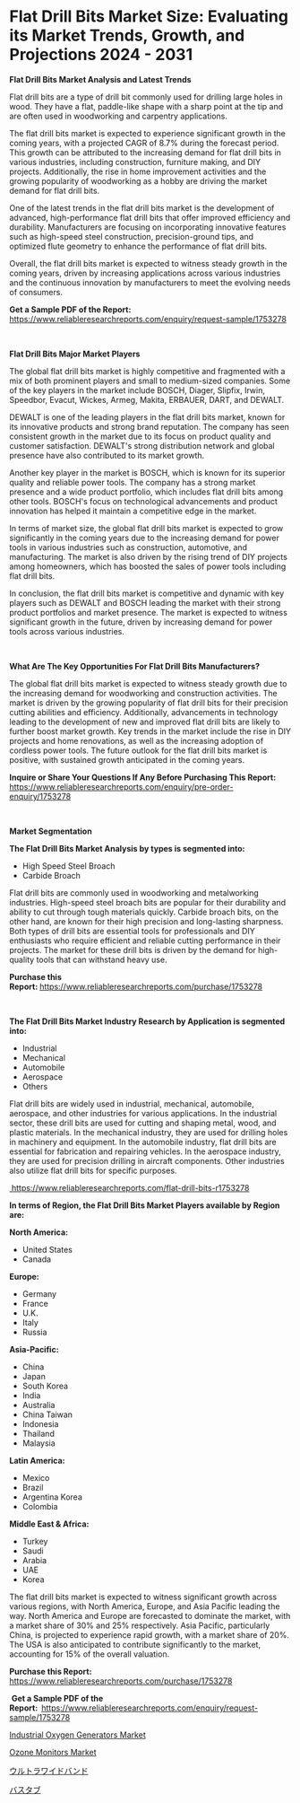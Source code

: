 <p><h1>Flat Drill Bits Market Size: Evaluating its Market Trends, Growth, and Projections 2024 - 2031</h1></p><p><strong>Flat Drill Bits Market Analysis and Latest Trends</strong></p>
<p><p>Flat drill bits are a type of drill bit commonly used for drilling large holes in wood. They have a flat, paddle-like shape with a sharp point at the tip and are often used in woodworking and carpentry applications.</p><p>The flat drill bits market is expected to experience significant growth in the coming years, with a projected CAGR of 8.7% during the forecast period. This growth can be attributed to the increasing demand for flat drill bits in various industries, including construction, furniture making, and DIY projects. Additionally, the rise in home improvement activities and the growing popularity of woodworking as a hobby are driving the market demand for flat drill bits.</p><p>One of the latest trends in the flat drill bits market is the development of advanced, high-performance flat drill bits that offer improved efficiency and durability. Manufacturers are focusing on incorporating innovative features such as high-speed steel construction, precision-ground tips, and optimized flute geometry to enhance the performance of flat drill bits.</p><p>Overall, the flat drill bits market is expected to witness steady growth in the coming years, driven by increasing applications across various industries and the continuous innovation by manufacturers to meet the evolving needs of consumers.</p></p>
<p><strong>Get a Sample PDF of the Report:&nbsp;</strong> <a href="https://www.reliableresearchreports.com/enquiry/request-sample/1753278">https://www.reliableresearchreports.com/enquiry/request-sample/1753278</a></p>
<p>&nbsp;</p>
<p><strong>Flat Drill Bits Major Market Players</strong></p>
<p><p>The global flat drill bits market is highly competitive and fragmented with a mix of both prominent players and small to medium-sized companies. Some of the key players in the market include BOSCH, Diager, Slipfix, Irwin, Speedbor, Evacut, Wickes, Armeg, Makita, ERBAUER, DART, and DEWALT.</p><p>DEWALT is one of the leading players in the flat drill bits market, known for its innovative products and strong brand reputation. The company has seen consistent growth in the market due to its focus on product quality and customer satisfaction. DEWALT's strong distribution network and global presence have also contributed to its market growth.</p><p>Another key player in the market is BOSCH, which is known for its superior quality and reliable power tools. The company has a strong market presence and a wide product portfolio, which includes flat drill bits among other tools. BOSCH's focus on technological advancements and product innovation has helped it maintain a competitive edge in the market.</p><p>In terms of market size, the global flat drill bits market is expected to grow significantly in the coming years due to the increasing demand for power tools in various industries such as construction, automotive, and manufacturing. The market is also driven by the rising trend of DIY projects among homeowners, which has boosted the sales of power tools including flat drill bits.</p><p>In conclusion, the flat drill bits market is competitive and dynamic with key players such as DEWALT and BOSCH leading the market with their strong product portfolios and market presence. The market is expected to witness significant growth in the future, driven by increasing demand for power tools across various industries.</p></p>
<p>&nbsp;</p>
<p><strong>What Are The Key Opportunities For Flat Drill Bits Manufacturers?</strong></p>
<p><p>The global flat drill bits market is expected to witness steady growth due to the increasing demand for woodworking and construction activities. The market is driven by the growing popularity of flat drill bits for their precision cutting abilities and efficiency. Additionally, advancements in technology leading to the development of new and improved flat drill bits are likely to further boost market growth. Key trends in the market include the rise in DIY projects and home renovations, as well as the increasing adoption of cordless power tools. The future outlook for the flat drill bits market is positive, with sustained growth anticipated in the coming years.</p></p>
<p><strong>Inquire or Share Your Questions If Any Before Purchasing This Report:</strong> <a href="https://www.reliableresearchreports.com/enquiry/pre-order-enquiry/1753278">https://www.reliableresearchreports.com/enquiry/pre-order-enquiry/1753278</a></p>
<p>&nbsp;</p>
<p><strong>Market Segmentation</strong></p>
<p><strong>The Flat Drill Bits Market Analysis by types is segmented into:</strong></p>
<p><ul><li>High Speed Steel Broach</li><li>Carbide Broach</li></ul></p>
<p><p>Flat drill bits are commonly used in woodworking and metalworking industries. High-speed steel broach bits are popular for their durability and ability to cut through tough materials quickly. Carbide broach bits, on the other hand, are known for their high precision and long-lasting sharpness. Both types of drill bits are essential tools for professionals and DIY enthusiasts who require efficient and reliable cutting performance in their projects. The market for these drill bits is driven by the demand for high-quality tools that can withstand heavy use.</p></p>
<p><strong>Purchase this Report:&nbsp;</strong><a href="https://www.reliableresearchreports.com/purchase/1753278">https://www.reliableresearchreports.com/purchase/1753278</a></p>
<p>&nbsp;</p>
<p><strong>The Flat Drill Bits Market Industry Research by Application is segmented into:</strong></p>
<p><ul><li>Industrial</li><li>Mechanical</li><li>Automobile</li><li>Aerospace</li><li>Others</li></ul></p>
<p><p>Flat drill bits are widely used in industrial, mechanical, automobile, aerospace, and other industries for various applications. In the industrial sector, these drill bits are used for cutting and shaping metal, wood, and plastic materials. In the mechanical industry, they are used for drilling holes in machinery and equipment. In the automobile industry, flat drill bits are essential for fabrication and repairing vehicles. In the aerospace industry, they are used for precision drilling in aircraft components. Other industries also utilize flat drill bits for specific purposes.</p></p>
<p><a href="https://www.reliableresearchreports.com/flat-drill-bits-r1753278">&nbsp;https://www.reliableresearchreports.com/flat-drill-bits-r1753278</a></p>
<p><strong>In terms of Region, the Flat Drill Bits Market Players available by Region are:</strong></p>
<p>
    <p> <strong> North America: </strong>
        <ul>
            <li>United States</li>
            <li>Canada</li>
        </ul>
        </p> 
    <p> <strong> Europe: </strong>
        <ul>
            <li>Germany</li>
            <li>France</li>
            <li>U.K.</li>
            <li>Italy</li>
            <li>Russia</li>
        </ul>
        </p> 
    <p> <strong> Asia-Pacific: </strong>
        <ul>
            <li>China</li>
            <li>Japan</li>
            <li>South Korea</li>
            <li>India</li>
            <li>Australia</li>
            <li>China Taiwan</li>
            <li>Indonesia</li>
            <li>Thailand</li>
            <li>Malaysia</li>
        </ul>
        </p> 
    <p> <strong> Latin America: </strong>
        <ul>
            <li>Mexico</li>
            <li>Brazil</li>
            <li>Argentina Korea</li>
            <li>Colombia</li>
        </ul>
        </p> 
    <p> <strong> Middle East & Africa: </strong>
        <ul>
            <li>Turkey</li>
            <li>Saudi</li>
            <li>Arabia</li>
            <li>UAE</li>
            <li>Korea</li>
        </ul>
    </p>
    </p>
<p><p>The flat drill bits market is expected to witness significant growth across various regions, with North America, Europe, and Asia Pacific leading the way. North America and Europe are forecasted to dominate the market, with a market share of 30% and 25% respectively. Asia Pacific, particularly China, is projected to experience rapid growth, with a market share of 20%. The USA is also anticipated to contribute significantly to the market, accounting for 15% of the overall valuation.</p></p>
<p><strong>Purchase this Report: </strong><a href="https://www.reliableresearchreports.com/purchase/1753278">https://www.reliableresearchreports.com/purchase/1753278</a></p>
<p>&nbsp;<strong>Get a Sample PDF of the Report:&nbsp;&nbsp;</strong><a href="https://www.reliableresearchreports.com/enquiry/request-sample/1753278">https://www.reliableresearchreports.com/enquiry/request-sample/1753278</a></p>
<p><strong></strong></p>
<p><p><a href="https://www.linkedin.com/pulse/industrial-oxygen-generators-market-comprehensive-assessment-us07e?trackingId=LGR7uFr3bYyJFp7%2FkR%2FjRQ%3D%3D">Industrial Oxygen Generators Market</a></p><p><a href="https://www.linkedin.com/pulse/ozone-monitors-market-exploring-share-trends-future-growth-eyv6e?trackingId=T5E3QkiLzP3Fea3P1cfGog%3D%3D">Ozone Monitors Market</a></p><p><a href="https://medium.com/@phillipbarnett65/2024%E5%B9%B4%E3%81%8B%E3%82%892031%E5%B9%B4%E3%81%BE%E3%81%A7%E3%81%AE%E6%9C%9F%E9%96%93%E3%81%AE%E8%B6%85%E5%BA%83%E5%B8%AF%E5%9F%9F%E5%B8%82%E5%A0%B4%E5%88%86%E6%9E%90%E3%81%A8%E3%82%B5%E3%82%A4%E3%82%BA%E4%BA%88%E6%B8%AC-31f1ac1ca54f">ウルトラワイドバンド</a></p><p><a href="https://medium.com/@tomienow6767d/%E9%A2%A8%E5%91%82%E5%A0%B4%E5%B8%82%E5%A0%B4%E3%81%AF%E5%B8%82%E5%A0%B4%E3%82%B7%E3%82%A7%E3%82%A2-%E5%B8%82%E5%A0%B4%E3%83%88%E3%83%AC%E3%83%B3%E3%83%89-%E5%B8%82%E5%A0%B4%E6%88%90%E9%95%B7%E3%81%AB%E9%96%A2%E3%81%99%E3%82%8B%E6%83%85%E5%A0%B1%E3%82%92%E6%8F%90%E4%BE%9B%E3%81%97%E3%81%BE%E3%81%99-975690c724b4">バスタブ</a></p></p>